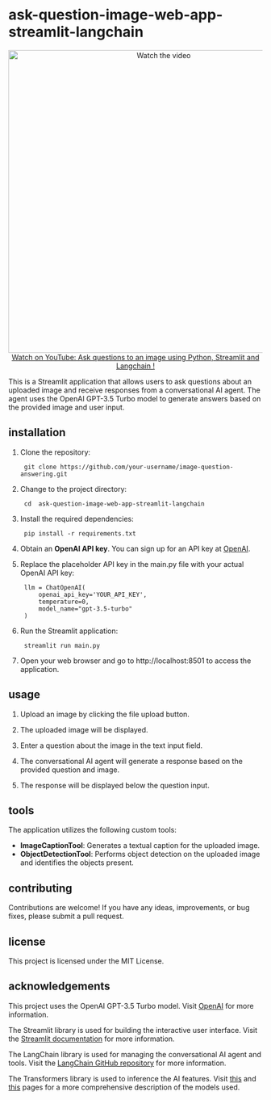 # ask-question-image-web-app-streamlit-langchain


<p align="center">
<a href="https://www.youtube.com/watch?v=71EOM5__vkI">
    <img width="600" src="https://utils-computervisiondeveloper.s3.amazonaws.com/thumbnails/with_play_button/ask_question_image.jpg" alt="Watch the video">
    </br>Watch on YouTube: Ask questions to an image using Python, Streamlit and Langchain !
</a>
</p>

This is a Streamlit application that allows users to ask questions about an uploaded image and receive responses from a conversational AI agent. The agent uses the OpenAI GPT-3.5 Turbo model to generate answers based on the provided image and user input.

## installation

1. Clone the repository:

        git clone https://github.com/your-username/image-question-answering.git
        
2. Change to the project directory:

        cd  ask-question-image-web-app-streamlit-langchain
        
3. Install the required dependencies:

        pip install -r requirements.txt

4. Obtain an **OpenAI API key**. You can sign up for an API key at [OpenAI](https://platform.openai.com).

5. Replace the placeholder API key in the main.py file with your actual OpenAI API key:

        llm = ChatOpenAI(
            openai_api_key='YOUR_API_KEY',
            temperature=0,
            model_name="gpt-3.5-turbo"
        )

6. Run the Streamlit application:

        streamlit run main.py

7. Open your web browser and go to http://localhost:8501 to access the application.

## usage

1. Upload an image by clicking the file upload button.

2. The uploaded image will be displayed.

3. Enter a question about the image in the text input field.

4. The conversational AI agent will generate a response based on the provided question and image.

5. The response will be displayed below the question input.

## tools

The application utilizes the following custom tools:

- **ImageCaptionTool**: Generates a textual caption for the uploaded image.
- **ObjectDetectionTool**: Performs object detection on the uploaded image and identifies the objects present.

## contributing

Contributions are welcome! If you have any ideas, improvements, or bug fixes, please submit a pull request.

## license

This project is licensed under the MIT License.

## acknowledgements

This project uses the OpenAI GPT-3.5 Turbo model. Visit [OpenAI](https://openai.com/) for more information.

The Streamlit library is used for building the interactive user interface. Visit the [Streamlit documentation](https://docs.streamlit.io/) for more information.

The LangChain library is used for managing the conversational AI agent and tools. Visit the [LangChain GitHub repository](https://github.com/hwchase17/langchain) for more information.
    
The Transformers library is used to inference the AI features. Visit [this](https://huggingface.co/Salesforce/blip-image-captioning-large) and [this](https://huggingface.co/facebook/detr-resnet-50) pages for a more comprehensive description of the models used.
